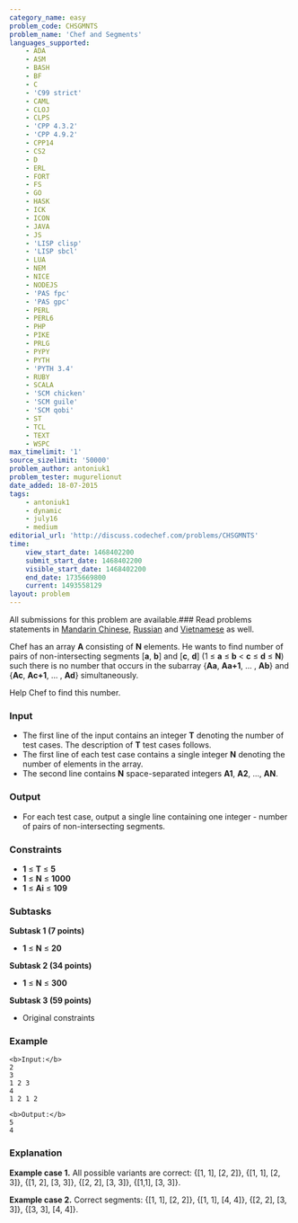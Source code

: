 ```yaml
---
category_name: easy
problem_code: CHSGMNTS
problem_name: 'Chef and Segments'
languages_supported:
    - ADA
    - ASM
    - BASH
    - BF
    - C
    - 'C99 strict'
    - CAML
    - CLOJ
    - CLPS
    - 'CPP 4.3.2'
    - 'CPP 4.9.2'
    - CPP14
    - CS2
    - D
    - ERL
    - FORT
    - FS
    - GO
    - HASK
    - ICK
    - ICON
    - JAVA
    - JS
    - 'LISP clisp'
    - 'LISP sbcl'
    - LUA
    - NEM
    - NICE
    - NODEJS
    - 'PAS fpc'
    - 'PAS gpc'
    - PERL
    - PERL6
    - PHP
    - PIKE
    - PRLG
    - PYPY
    - PYTH
    - 'PYTH 3.4'
    - RUBY
    - SCALA
    - 'SCM chicken'
    - 'SCM guile'
    - 'SCM qobi'
    - ST
    - TCL
    - TEXT
    - WSPC
max_timelimit: '1'
source_sizelimit: '50000'
problem_author: antoniuk1
problem_tester: mugurelionut
date_added: 18-07-2015
tags:
    - antoniuk1
    - dynamic
    - july16
    - medium
editorial_url: 'http://discuss.codechef.com/problems/CHSGMNTS'
time:
    view_start_date: 1468402200
    submit_start_date: 1468402200
    visible_start_date: 1468402200
    end_date: 1735669800
    current: 1493558129
layout: problem
---
```

All submissions for this problem are available.###  Read problems statements in [Mandarin Chinese](http://www.codechef.com/download/translated/JULY16/mandarin/CHSGMNTS.pdf), [Russian](http://www.codechef.com/download/translated/JULY16/russian/CHSGMNTS.pdf) and [Vietnamese](http://www.codechef.com/download/translated/JULY16/vietnamese/CHSGMNTS.pdf) as well.

Chef has an array **A** consisting of **N** elements. He wants to find number of pairs of non-intersecting segments \[**a**, **b**\] and \[**c**, **d**\] (1 ≤ **a** ≤ **b** < **c** ≤ **d** ≤ **N**) such there is no number that occurs in the subarray {**Aa**, **Aa+1**, ... , **Ab**} and {**Ac**, **Ac+1**, ... , **Ad**} simultaneously.

Help Chef to find this number.

### Input

- The first line of the input contains an integer **T** denoting the number of test cases. The description of **T** test cases follows.
- The first line of each test case contains a single integer **N** denoting the number of elements in the array.
- The second line contains **N** space-separated integers **A1**, **A2**, ..., **AN**.

### Output

- For each test case, output a single line containing one integer - number of pairs of non-intersecting segments.

### Constraints

- **1** ≤ **T** ≤ **5**
- **1** ≤ **N** ≤ **1000**
- **1** ≤ **Ai** ≤ **109**

### Subtasks

**Subtask 1 (7 points)**

- **1** ≤ **N** ≤ **20**

**Subtask 2 (34 points)**

- **1** ≤ **N** ≤ **300**

**Subtask 3 (59 points)**

- Original constraints

### Example

```
<b>Input:</b>
2
3
1 2 3
4
1 2 1 2

<b>Output:</b>
5
4

```
### Explanation

**Example case 1.**
All possible variants are correct: {\[1, 1\], \[2, 2\]}, {\[1, 1\], \[2, 3\]}, {\[1, 2\], \[3, 3\]}, {\[2, 2\], \[3, 3\]}, {\[1,1\], \[3, 3\]}.

**Example case 2.**
Correct segments: {\[1, 1\], \[2, 2\]}, {\[1, 1\], \[4, 4\]}, {\[2, 2\], \[3, 3\]}, {\[3, 3\], \[4, 4\]}.